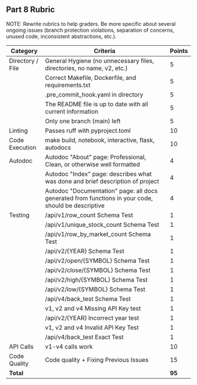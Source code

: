 ## Part 8 Rubric

NOTE: Rewrite rubrics to help graders. Be more specific about several ongoing issues (branch protection violations, separation of concerns, unused code, inconsistent abstractions, etc.).


| Category | Criteria | Points |
|----------|----------|---------|
| Directory / File | General Hygiene (no unnecessary files, directories, no name, v2, etc.) | 5 |
| | Correct Makefile, Dockerfile, and requirements.txt | 5 |
| | .pre_commit_hook.yaml in directory | 5 |
| | The README file is up to date with all current information | 5 |
| | Only one branch (main) left | 5 |
| Linting | Passes ruff with pyproject.toml | 10 |
| Code Execution | make build, notebook, interactive, flask, autodocs | 10 |
| Autodoc | Autodoc "About" page: Professional, Clean, or otherwise well formatted | 4 |
| | Autodoc "Index" page: describes what was done and brief description of project | 4 |
| | Autodoc "Documentation" page: all docs generated from functions in your code, should be descriptive | 4 |
| Testing | /api/v1/row_count Schema Test | 1 |
| | /api/v1/unique_stock_count Schema Test | 1 |
| | /api/v1/row_by_market_count Schema Test | 1 |
| | /api/v2/{YEAR} Schema Test | 1 |
| | /api/v2/open/{SYMBOL} Schema Test | 1 |
| | /api/v2/close/{SYMBOL} Schema Test | 1 |
| | /api/v2/high/{SYMBOL} Schema Test | 1 |
| | /api/v2/low/{SYMBOL} Schema Test | 1 |
| | /api/v4/back_test Schema Test | 1 |
| | v1, v2 and v4 Missing API Key test | 1 |
| | /api/v2/{YEAR} Incorrect year test | 1 |
| | v1, v2 and v4 Invalid API Key Test | 1 |
| | /api/v4/back_test Exact Test | 1 |
| API Calls | v1-v4 calls work | 10 |
| Code Quality | Code quality + Fixing Previous Issues | 15 |
| **Total** | | **95** |